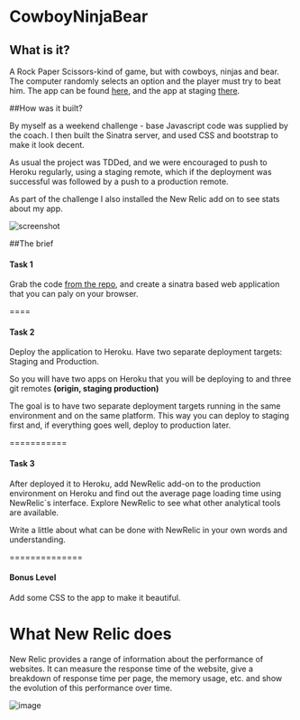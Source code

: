 CowboyNinjaBear
=================

## What is it?

A Rock Paper Scissors-kind of game, but with cowboys, ninjas and bear. The computer randomly selects an option and the player must try to beat him. The app can be found [here](http://fathomless-lake-5547.herokuapp.com/), and the app at staging [there](http://rocky-coast-2876.herokuapp.com/).


##How was it built?

By myself as a weekend challenge - base Javascript code was supplied by the coach. I then built the Sinatra server, and used CSS and bootstrap to make it look decent.

As usual the project was TDDed, and we were encouraged to push to Heroku regularly, using a staging remote, which if the deployment was successful was followed by a push to a production remote.

As part of the challenge I also installed the New Relic add on to see stats about my app.


![screenshot](https://github.com/binaryberry/RockPaperScissors/blob/master/public/screenshotCNB.png)

##The brief


#### Task 1

Grab the code [from the repo](https://github.com/makersacademy/rockpaperscissors), and create a sinatra based web application that you can paly on your browser.

====


#### Task 2

Deploy the application to Heroku. Have two separate deployment targets: Staging and Production.

So you will have two apps on Heroku that you will be deploying to and three git remotes **(origin, staging production)**

The goal is to have two separate deployment targets running in the same environment and on the same platform. This way you can deploy to staging first and, if everything goes well, deploy to production later.

===========

#### Task 3

After deployed it to Heroku, add NewRelic add-on to the production environment on Heroku and find out the average page loading time using NewRelic´s interface. Explore NewRelic to see what other analytical tools are available.

Write a little about what can be done with NewRelic in your own words and understanding.

==============

#### Bonus Level

Add some CSS to the app to make it beautiful.

What New Relic does
=================
New Relic provides a range of information about the performance of websites. It can measure the response time of the website, give a breakdown of response time per page, the memory usage, etc. and show the evolution of this performance over time.

![image](https://github.com/binaryberry/RockPaperScissors/blob/master/public/NewRelic.png)